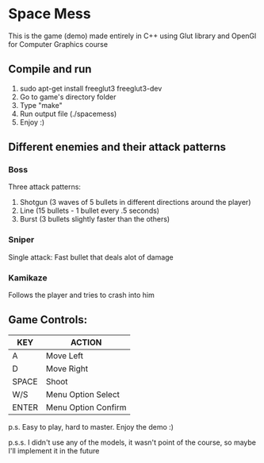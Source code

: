 <h1> Space Mess</h1>
<p>This is the game (demo) made entirely in C++ using Glut library and OpenGl for Computer Graphics course</p>
<h2> Compile and run</h2>
<ol>
<li>sudo apt-get install freeglut3 freeglut3-dev</li>
<li>Go to game's directory folder</li>
<li>Type "make"</li>
<li>Run output file (./spacemess)</li>
<li>Enjoy :)</li>
</ol>
<h2> Different enemies and their attack patterns</h2>
<h3> Boss </h3>
Three attack patterns:
<ol>
<li>Shotgun (3 waves of 5 bullets in different directions around the player)</li>
<li>Line (15 bullets - 1 bullet every .5 seconds)</li>
<li>Burst (3 bullets slightly faster than the others)</li>
</ol>
<h3> Sniper </h3>
Single attack: Fast bullet that deals alot of damage
<h3> Kamikaze </h3>
Follows the player and tries to crash into him

<h2> Game Controls: </h2>

| KEY  | ACTION |
| ------------- | ------------- |
| A  | Move Left  |
| D  | Move Right  |
| SPACE  | Shoot  |
| W/S| Menu Option Select|
| ENTER | Menu Option Confirm|

<p>p.s. Easy to play, hard to master. Enjoy the demo :)</p>
<p>p.s.s. I didn't use any of the models, it wasn't point of the course, so maybe I'll implement it in the future</p>
